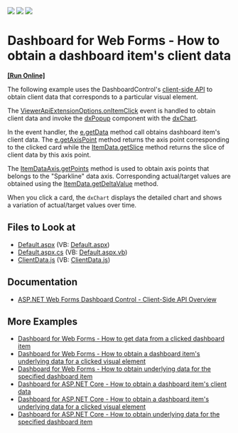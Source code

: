 <!-- default badges list -->
![](https://img.shields.io/endpoint?url=https://codecentral.devexpress.com/api/v1/VersionRange/128580304/21.1.5%2B)
[![](https://img.shields.io/badge/Open_in_DevExpress_Support_Center-FF7200?style=flat-square&logo=DevExpress&logoColor=white)](https://supportcenter.devexpress.com/ticket/details/T492284)
[![](https://img.shields.io/badge/📖_How_to_use_DevExpress_Examples-e9f6fc?style=flat-square)](https://docs.devexpress.com/GeneralInformation/403183)
<!-- default badges end -->
# Dashboard for Web Forms - How to obtain a dashboard item's client data

<!-- run online -->
**[[Run Online]](https://codecentral.devexpress.com/128580304/)**
<!-- run online end -->

The following example uses the DashboardControl's [client-side API](https://docs.devexpress.com/Dashboard/116302/web-dashboard/aspnet-web-forms-dashboard-control/client-side-api-overview) to obtain client data that corresponds to a particular visual element.

The [ViewerApiExtensionOptions.onItemClick](https://docs.devexpress.com/Dashboard/js-DevExpress.Dashboard.ViewerApiExtensionOptions#js_devexpress_dashboard_viewerapiextensionoptions_onitemclick) event is handled to obtain client data and invoke the [dxPopup](https://js.devexpress.com/DevExtreme/ApiReference/UI_Components/dxPopup/) component with the [dxChart](https://js.devexpress.com/DevExtreme/ApiReference/UI_Components/dxChart/).

In the event handler, the [e.getData](https://docs.devexpress.com/Dashboard/js-DevExpress.Dashboard.ItemClickEventArgs#js_devexpress_dashboard_itemclickeventargs_getdata) method call obtains dashboard item's client data. The [e.getAxisPoint](https://docs.devexpress.com/Dashboard/js-DevExpress.Dashboard.ItemClickEventArgs#js_devexpress_dashboard_itemclickeventargs_getaxispoint) method returns the axis point corresponding to the clicked card while the [ItemData.getSlice](https://docs.devexpress.com/Dashboard/js-DevExpress.Dashboard.Data.ItemData?p=netframework#js_devexpress_dashboard_data_itemdata_getslice_value_) method returns the slice of client data by this axis point.

The [ItemDataAxis.getPoints](https://docs.devexpress.com/Dashboard/js-DevExpress.Dashboard.Data.ItemDataAxis?p=netframework#js_devexpress_dashboard_data_itemdataaxis_getpoints) method is used to obtain axis points that belongs to the "Sparkline" data axis. Corresponding actual/target values are obtained using the [ItemData.getDeltaValue](https://docs.devexpress.com/Dashboard/js-DevExpress.Dashboard.Data.ItemData?p=netframework#js_devexpress_dashboard_data_itemdata_getdeltavalue_deltaid_) method.

When you click a card, the `dxChart` displays the detailed chart and shows a variation of actual/target values over time.

<!-- default file list -->
## Files to Look at

* [Default.aspx](./CS/ASPxDashboard_ClientData/Default.aspx) (VB: [Default.aspx](./VB/ASPxDashboard_ClientData/Default.aspx))
* [Default.aspx.cs](./CS/ASPxDashboard_ClientData/Default.aspx.cs) (VB: [Default.aspx.vb](./VB/ASPxDashboard_ClientData/Default.aspx.vb))
* [ClientData.js](./CS/ASPxDashboard_ClientData/Scripts/ClientData.js) (VB: [ClientData.js](./VB/ASPxDashboard_ClientData/Scripts/ClientData.js))
<!-- default file list end -->

## Documentation

- [ASP.NET Web Forms Dashboard Control - Client-Side API Overview](https://docs.devexpress.com/Dashboard/116302/web-dashboard/aspnet-web-forms-dashboard-control/client-side-api-overview)

## More Examples

- [Dashboard for Web Forms - How to get data from a clicked dashboard item](https://github.com/DevExpress-Examples/Web-Dashboard---How-to-get-data-from-a-clicked-dashboard-item)
- [Dashboard for Web Forms - How to obtain a dashboard item's underlying data for a clicked visual element](https://github.com/DevExpress-Examples/aspxdashboard-how-to-obtain-a-dashboard-items-underlying-data-for-a-clicked-visual-element-t492257)
- [Dashboard for Web Forms - How to obtain underlying data for the specified dashboard item](https://github.com/DevExpress-Examples/aspxdashboard-how-to-obtain-underlying-data-for-the-specified-dashboard-item-t518504)
- [Dashboard for ASP.NET Core - How to obtain a dashboard item's client data](https://github.com/DevExpress-Examples/asp-net-core-dashboard-get-client-data)
- [Dashboard for ASP.NET Core  - How to obtain a dashboard item's underlying data for a clicked visual element](https://github.com/DevExpress-Examples/asp-net-core-dashboard-get-underlying-data-for-clicked-item)
- [Dashboard for ASP.NET Core  - How to obtain underlying data for the specified dashboard item](https://github.com/DevExpress-Examples/asp-net-core-dashboard-display-item-underlying-data)
